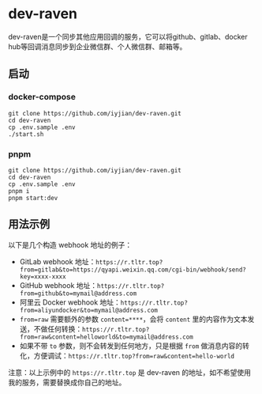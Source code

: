 # dev-raven

dev-raven是一个同步其他应用回调的服务，它可以将github、gitlab、docker hub等回调消息同步到企业微信群、个人微信群、邮箱等。

## 启动

### docker-compose  

```
git clone https://github.com/iyjian/dev-raven.git
cd dev-raven
cp .env.sample .env
./start.sh
```

### pnpm

```
git clone https://github.com/iyjian/dev-raven.git
cd dev-raven
cp .env.sample .env
pnpm i
pnpm start:dev
```

## 用法示例

以下是几个构造 webhook 地址的例子：

- GitLab webhook 地址：`https://r.tltr.top?from=gitlab&to=https://qyapi.weixin.qq.com/cgi-bin/webhook/send?key=xxxx-xxxx`
- GitHub webhook 地址：`https://r.tltr.top?from=github&to=mymail@address.com`
- 阿里云 Docker webhook 地址：`https://r.tltr.top?from=aliyundocker&to=mymail@address.com`
- `from=raw` 需要额外的参数 `content=****`，会将 `content` 里的内容作为文本发送，不做任何转换：`https://r.tltr.top?from=raw&content=helloworld&to=mymail@address.com`
- 如果不带 `to` 参数，则不会转发到任何地方，只是根据 `from` 做消息内容的转化，方便调试：`https://r.tltr.top?from=raw&content=hello-world`

注意：以上示例中的 `https://r.tltr.top` 是 dev-raven 的地址，如不希望使用我的服务，需要替换成你自己的地址。

